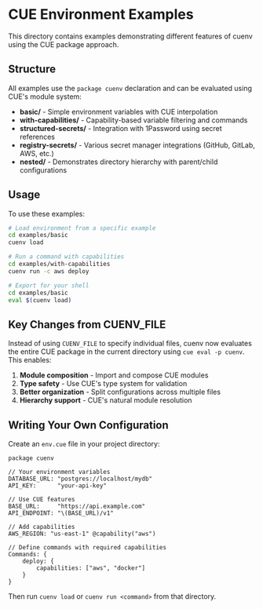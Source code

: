 # CUE Environment Examples

This directory contains examples demonstrating different features of cuenv using the CUE package approach.

## Structure

All examples use the `package cuenv` declaration and can be evaluated using CUE's module system:

- **basic/** - Simple environment variables with CUE interpolation
- **with-capabilities/** - Capability-based variable filtering and commands
- **structured-secrets/** - Integration with 1Password using secret references
- **registry-secrets/** - Various secret manager integrations (GitHub, GitLab, AWS, etc.)
- **nested/** - Demonstrates directory hierarchy with parent/child configurations

## Usage

To use these examples:

```bash
# Load environment from a specific example
cd examples/basic
cuenv load

# Run a command with capabilities
cd examples/with-capabilities
cuenv run -c aws deploy

# Export for your shell
cd examples/basic
eval $(cuenv load)
```

## Key Changes from CUENV_FILE

Instead of using `CUENV_FILE` to specify individual files, cuenv now evaluates the entire CUE package in the current directory using `cue eval -p cuenv`. This enables:

1. **Module composition** - Import and compose CUE modules
2. **Type safety** - Use CUE's type system for validation
3. **Better organization** - Split configurations across multiple files
4. **Hierarchy support** - CUE's natural module resolution

## Writing Your Own Configuration

Create an `env.cue` file in your project directory:

```cue
package cuenv

// Your environment variables
DATABASE_URL: "postgres://localhost/mydb"
API_KEY:      "your-api-key"

// Use CUE features
BASE_URL:     "https://api.example.com"
API_ENDPOINT: "\(BASE_URL)/v1"

// Add capabilities
AWS_REGION: "us-east-1" @capability("aws")

// Define commands with required capabilities
Commands: {
    deploy: {
        capabilities: ["aws", "docker"]
    }
}
```

Then run `cuenv load` or `cuenv run <command>` from that directory.
